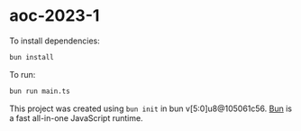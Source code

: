 # aoc-2023-1

To install dependencies:

```bash
bun install
```

To run:

```bash
bun run main.ts
```

This project was created using `bun init` in bun v[5:0]u8@105061c56. [Bun](https://bun.sh) is a fast all-in-one JavaScript runtime.

